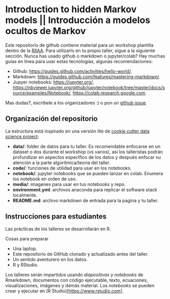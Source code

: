 # Introduction to hidden Markov models || Introducción a modelos ocultos de Markov

Este repositorio de github contiene material para un workshop plantilla dentro de la [RIIAA](https://riiaa.org/). Para utilizarlo en tu propio taller, sigue a la siguiente sección. Nunca has usado github o markdown o jupyter/colab?
Hay muchas guías en línea para usar estas tecnologías, algunas recomendaciones:
* Github: https://guides.github.com/activities/hello-world/.
* Markdown: https://guides.github.com/features/mastering-markdown/.
* Jupyer notebooks: https://jupyter.org/, https://nbviewer.jupyter.org/github/jupyter/notebook/tree/master/docs/source/examples/Notebook/, https://colab.research.google.com.

Mas dudas?, escríbele a los organizadores :) o pon un [github issue](https://help.github.com/en/articles/creating-an-issue).

## Organización del repositorio

La estructura está inspirado en una versión lite de [cookie cutter data science project](https://drivendata.github.io/cookiecutter-data-science/):

* **data/**: folder de datos para tu taller. Es recomendable enfocarse en un dataset o dos durante el workshop (vs varios), asi los talleristas podrán profundizar en aspectos específico de los datos y después enfocar su atención a la parte algorítmica/teoria del taller.
* **code/**: funciones de utilidad para usar en los notebooks.
* **notebook/**: jupyter notebooks que se pueden lanzar en colab. Enumera los notebook en orden de uso.
* **media/**: imagenes para usar en tus notebooks y repo.
* **environment.yml**: archivos anaconda para replicar el software stack localmente.
* **README.md**: archivo markdown de entrada para la pagina y tu taller.

## Instrucciones para estudiantes

Las prácticas de los talleres se desarrollarán en R.

Cosas para preparar
* Una laptop.
* Este repositorio de GitHub clonado y actualizado antes del taller.
* Un sentido aventurero en los datos.
* R y RStudio.

Los talleres serán impartidos usando *diapositivas* y *notebooks* de Rmarkdown, documentos con código ejecutable, texto, ecuaciones, visualizaciones, imágenes y demás material. Los *notebooks* se pueden crear y ejecutar en (R Studio)[https://www.rstudio.com].
